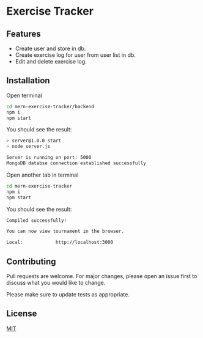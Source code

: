# Exercise Tracker

## Features

- Create user and store in db.
- Create exercise log for user from user list in db.
- Edit and delete exercise log.

## Installation

Open terminal

```bash
cd mern-exercise-tracker/backend
npm i
npm start
```

You should see the result:

```bash
> server@1.0.0 start
> node server.js

Server is running on port: 5000
MongoDB databse connection established successfully
```

Open another tab in terminal

```bash
cd mern-exercise-tracker
npm i
npm start
```

You should see the result:

```bash
Compiled successfully!

You can now view tournament in the browser.

Local:            http://localhost:3000
```

## Contributing

Pull requests are welcome. For major changes, please open an issue first to discuss what you would like to change.

Please make sure to update tests as appropriate.

## License

[MIT](https://choosealicense.com/licenses/mit/)
